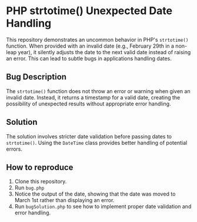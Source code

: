 # PHP strtotime() Unexpected Date Handling

This repository demonstrates an uncommon behavior in PHP's `strtotime()` function.  When provided with an invalid date (e.g., February 29th in a non-leap year), it silently adjusts the date to the next valid date instead of raising an error.  This can lead to subtle bugs in applications handling dates.

## Bug Description

The `strtotime()` function does not throw an error or warning when given an invalid date. Instead, it returns a timestamp for a valid date, creating the possibility of unexpected results without appropriate error handling.

## Solution

The solution involves stricter date validation before passing dates to `strtotime()`. Using the `DateTime` class provides better handling of potential errors.

## How to reproduce

1. Clone this repository.
2. Run `bug.php`
3. Notice the output of the date, showing that the date was moved to March 1st rather than displaying an error.
4. Run `bugSolution.php` to see how to implement proper date validation and error handling.